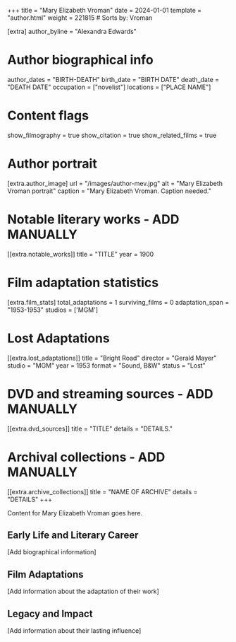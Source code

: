 +++
title = "Mary Elizabeth Vroman"
date = 2024-01-01
template = "author.html"
weight = 221815  # Sorts by: Vroman

[extra]
author_byline = "Alexandra Edwards"

# Author biographical info
author_dates = "BIRTH-DEATH"
birth_date = "BIRTH DATE"
death_date = "DEATH DATE"
occupation = ["novelist"]
locations = ["PLACE NAME"]

# Content flags
show_filmography = true
show_citation = true
show_related_films = true

# Author portrait
[extra.author_image]
url = "/images/author-mev.jpg"
alt = "Mary Elizabeth Vroman portrait"
caption = "Mary Elizabeth Vroman. Caption needed."

# Notable literary works - ADD MANUALLY
[[extra.notable_works]]
title = "TITLE"
year = 1900

# Film adaptation statistics
[extra.film_stats]
total_adaptations = 1
surviving_films = 0
adaptation_span = "1953-1953"
studios = ['MGM']
# Lost Adaptations
[[extra.lost_adaptations]]
title = "Bright Road"
director = "Gerald Mayer"
studio = "MGM"
year = 1953
format = "Sound, B&W"
status = "Lost"


# DVD and streaming sources - ADD MANUALLY
[[extra.dvd_sources]]
title = "TITLE"
details = "DETAILS."

# Archival collections - ADD MANUALLY
[[extra.archive_collections]]
title = "NAME OF ARCHIVE"
details = "DETAILS"
+++

Content for Mary Elizabeth Vroman goes here. 

## Early Life and Literary Career

[Add biographical information]

## Film Adaptations

[Add information about the adaptation of their work]

## Legacy and Impact

[Add information about their lasting influence]
